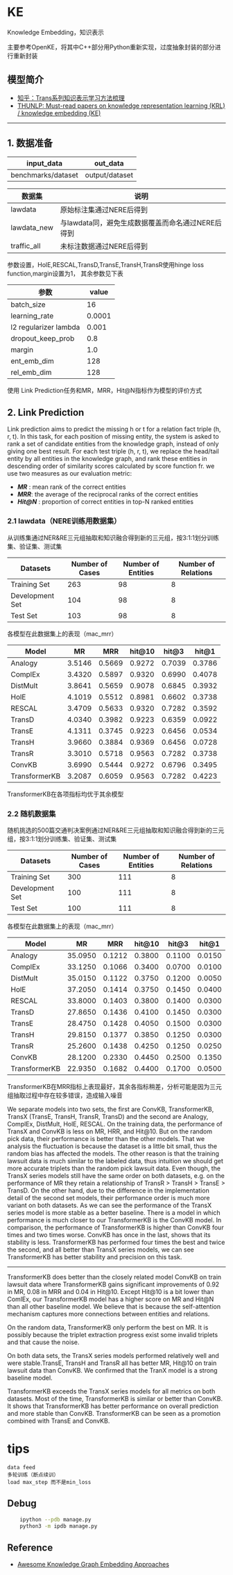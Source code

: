 # KE
Knowledge Embedding，知识表示

主要参考OpenKE，将其中C++部分用Python重新实现，过度抽象封装的部分进行重新封装 


## 模型简介

- [知乎：Trans系列知识表示学习方法梳理](https://zhuanlan.zhihu.com/p/32993044)
- [THUNLP: Must-read papers on knowledge representation learning (KRL) / knowledge embedding (KE)](https://github.com/thunlp/KRLPapers)

---

## 1. 数据准备 
    
|input_data|out_data|
|---|---|
|benchmarks/dataset|output/dataset|

|数据集|说明|
|---|---|
|lawdata|原始标注集通过NERE后得到|
|lawdata_new|与lawdata同，避免生成数据覆盖而命名通过NERE后得到|
|traffic_all|未标注数据通过NERE后得到|


参数设置，HolE,RESCAL,TransD,TransE,TransH,TransR使用hinge loss function,margin设置为1，
其余参数见下表 

|参数|value|
|---|---|
|batch_size|16|
|learning_rate | 0.0001|
|l2 regularizer lambda| 0.001|
|dropout_keep_prob|0.8|
|margin|1.0|
|ent_emb_dim|128|
|rel_emb_dim|128|

使用 Link Prediction任务和MR，MRR，Hit@N指标作为模型的评价方式

## 2. Link Prediction

Link prediction aims to predict the missing h or t for a relation fact triple (h, r, t). In this task, for each position of missing entity, the system is asked to rank a set of candidate entities from the knowledge graph, instead of only giving one best result. For each test triple (h, r, t), we replace the head/tail entity by all entities in the knowledge graph, and rank these entities in descending order of similarity scores calculated by score function fr. we use two measures as our evaluation metric:

* ***MR*** : mean rank of the correct entities
* ***MRR***: the average of the reciprocal ranks of the correct entities
* ***Hit@N*** : proportion of correct entities in top-N ranked entities

### 2.1 lawdata（NERE训练用数据集）

从训练集通过NER&RE三元组抽取和知识融合得到新的三元组，按3:1:1划分训练集、验证集、测试集

| Datasets        | Number of Cases | Number of Entities | Number of Relations |
| --------------- | --------------- | ------------------ | ------------------- |
| Training Set    | 263            | 98                | 8                   |
| Development Set | 104             | 98                | 8                   |
| Test Set        | 103             | 98                | 8                   |

各模型在此数据集上的表现（mac_mrr）

|       Model   |       MR      |       MRR     |       hit@10  |       hit@3   |       hit@1|   
 | ------------- | ------ | -------- | ------ | ------ | ------ |
|Analogy        |       3.5146  |       0.5669  |       0.9272  |       0.7039  |       0.3786|  
|ComplEx        |       3.4320  |       0.5897  |       0.9320  |       0.6990  |       0.4078|  
|DistMult       |       3.8641  |       0.5659  |       0.9078  |       0.6845  |       0.3932|  
|HolE           |       4.1019  |       0.5512  |       0.8981  |       0.6602  |       0.3738|  
|RESCAL         |       3.4709  |       0.5633  |       0.9320  |       0.7282  |       0.3592|  
|TransD         |       4.0340  |       0.3982  |       0.9223  |       0.6359  |       0.0922|  
|TransE         |       4.1311  |       0.3745  |       0.9223  |       0.6456  |       0.0534|  
|TransH         |       3.9660  |       0.3884  |       0.9369  |       0.6456  |       0.0728|  
|TransR         |       3.3010  |       0.5718  |       0.9563  |       0.7282  |       0.3738|  
|ConvKB         |       3.6990  |       0.5444  |       0.9272  |       0.6796  |       0.3495|  
|TransformerKB  |       3.2087  |       0.6059  |       0.9563  |       0.7282  |       0.4223| 



TransformerKB在各项指标均优于其余模型


### 2.2 随机数据集
随机挑选的500篇交通判决案例通过NER&RE三元组抽取和知识融合得到新的三元组，按3:1:1划分训练集、验证集、测试集


| Datasets        | Number of Cases | Number of Entities | Number of Relations |
| --------------- | --------------- | ------------------ | ------------------- |
| Training Set    | 300            | 111                | 8                   |
| Development Set | 100             | 111                | 8                   |
| Test Set        | 100             | 111                | 8                   |

各模型在此数据集上的表现（mac_mrr）

|       Model   |       MR      |       MRR     |       hit@10  |       hit@3   |       hit@1|   
 | ------------- | ------ | -------- | ------ | ------ | ------ |
|Analogy        |       35.0950 |       0.1212  |       0.3800  |       0.1100  |       0.0150|  
|ComplEx        |       33.1250 |       0.1066  |       0.3400  |       0.0700  |       0.0100|  
|DistMult       |       35.0150 |       0.1122  |       0.3750  |       0.1200  |       0.0050|  
|HolE           |       37.2050 |       0.1414  |       0.3750  |       0.1450  |       0.0400|  
|RESCAL         |       33.8000 |       0.1403  |       0.3800  |       0.1400  |       0.0300|  
|TransD         |       27.8650 |       0.1436  |       0.4100  |       0.1450  |       0.0300|  
|TransE         |       28.4750 |       0.1428  |       0.4050  |       0.1500  |       0.0300|  
|TransH         |       29.8150 |       0.1377  |       0.3850  |       0.1250  |       0.0300|  
|TransR         |       25.2600 |       0.1438  |       0.4250  |       0.1250  |       0.0250|  
|ConvKB         |       28.1200 |       0.2330  |       0.4450  |       0.2500  |       0.1350|  
|TransformerKB  |       22.9350 |       0.1682  |       0.4400  |       0.1700  |       0.0500|

TransformerKB在MRR指标上表现最好，其余各指标稍差，分析可能是因为三元组抽取过程中存在较多错误，造成输入噪音

We separate models into two sets, the first are ConvKB, TransformerKB, TransX (TransE, TransH, TransR, TransD) and the second are Analogy, ComplEx, DistMult, HolE, RESCAL. On the training data, the performance of TransX and ConvKB is less on MR, HRR, and Hit@10. But on the random pick data, their performance is better than the other models.  That we analysis the fluctuation is because the dataset is a little bit small, thus the random bias has affected the models. The other reason is that the training lawsuit data is much similar to the labeled data, thus intuition we should get more accurate triplets than the random pick lawsuit data. Even though, the TransX series models still have the same order on both datasets, e.g. on the performance of MR they retain a relationship of TransR > TransH > TransE > TransD. On the other hand, due to the difference in the implementation detail of the second set models, their performance order is much more variant on both datasets. As we can see the performance of the TransX series model is more stable as a better baseline. There is a model in which performance is much closer to our TransformerKB is the ConvKB model. In comparison, the performance of TransformerKB is higher than ConvKB four times and two times worse. ConvKB has once in the last, shows that its stability is less. TransformerKB has performed four times the best and twice the second, and all better than TransX series models, we can see TransformerKB has better stability and precision on this task.


---

TransformerKB does better than the closely related model ConvKB on train lawsuit data where TransformerKB gains significant improvements of 0.92 in MR, 0.08 in MRR and 0.04 in Hit@10. Except Hit@10 is a bit lower than ComlEx, our TransformerKB model has a higher score on MR and Hit@N than all other baseline model. We believe that is because the self-attention mechanism captures more connections between entities and relations.

On the random data, TransformerKB only perform the best on MR. It is possibly because the triplet extraction progress exist some invalid triplets and that cause the noise.

On both data sets, the TransX series models performed relatively well and were stable.TransE, TransH and TransR all has better MR, Hit@10 on train lawsuit data than ConvKB. We confirmed that the TranX model is a strong baseline model.

TransformerKB exceeds the TransX series models for all metrics on both datasets. Most of the time, TransformerKB is similar or better than ConvKB. It shows that TransformerKB has better performance on overall prediction and more stable than ConvKB. TransformerKB can be seen as a promotion combined with TransE and ConvKB.



# tips
    data feed 
    多轮训练（断点续训）
    load max_step 而不是min_loss

## Debug
```bash
    ipython --pdb manage.py 
    python3 -m ipdb manage.py
```
    

## Reference
- [Awesome Knowledge Graph Embedding Approaches](https://gist.github.com/mommi84/07f7c044fa18aaaa7b5133230207d8d4)


